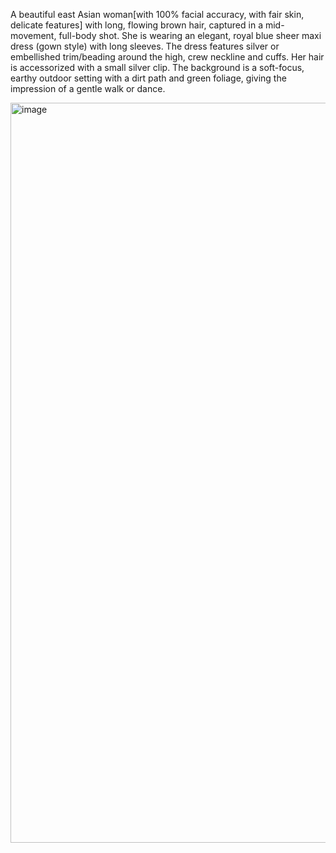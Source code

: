 A beautiful east Asian woman[with 100% facial accuracy, with fair skin, delicate features] with long, flowing brown hair, captured in a mid-movement, 
full-body shot. She is wearing an elegant, royal blue sheer maxi dress (gown style) with long sleeves. 
The dress features silver or embellished trim/beading around the high, crew neckline and cuffs. Her hair is accessorized with a small silver clip. 
The background is a soft-focus, earthy outdoor setting with a dirt path and green foliage, giving the impression of a gentle walk or dance.

<img width="864" height="1184" alt="image" src="https://github.com/user-attachments/assets/cd4c1496-98c1-4ae4-8008-53415f702582" />
